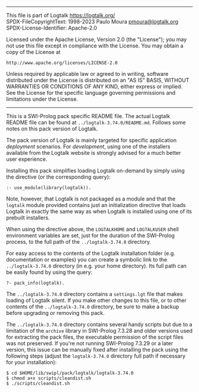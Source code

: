 ________________________________________________________________________

This file is part of Logtalk <https://logtalk.org/>  
SPDX-FileCopyrightText: 1998-2023 Paulo Moura <pmoura@logtalk.org>  
SPDX-License-Identifier: Apache-2.0

Licensed under the Apache License, Version 2.0 (the "License");
you may not use this file except in compliance with the License.
You may obtain a copy of the License at

    http://www.apache.org/licenses/LICENSE-2.0

Unless required by applicable law or agreed to in writing, software
distributed under the License is distributed on an "AS IS" BASIS,
WITHOUT WARRANTIES OR CONDITIONS OF ANY KIND, either express or implied.
See the License for the specific language governing permissions and
limitations under the License.
________________________________________________________________________


This is a SWI-Prolog pack specific README file. The actual Logtalk
README file can be found at `../logtalk-3.74.0/README.md`. Follows
some notes on this pack version of Logtalk.

The pack version of Logtalk is mainly targeted for specific application
*deployment* scenarios. For *development*, using one of the installers
available from the Logtalk website is strongly advised for a much better
user experience.

Installing this pack simplifies loading Logtalk on-demand by simply
using the directive (or the corresponding query):

	:- use_module(library(logtalk)).

Note, however, that Logtalk is not packaged as a module and that the
`logtalk` module provided contains just an initialization directive
that loads Logtalk in exactly the same way as when Logtalk is installed
using one of its prebuilt installers.

When using the directive above, the `LOGTALKHOME` and `LOGTALKUSER`
shell environment variables are set, just for the duration of the
SWI-Prolog process, to the full path of the `../logtalk-3.74.0`
directory.

For easy access to the contents of the Logtalk installation folder
(e.g. documentation or examples) you can create a symbolic link to the
`../logtalk-3.74.0` directory (in e.g. your home directory). Its full
path can be easily found by using the query:

	?- pack_info(logtalk).

The `../logtalk-3.74.0` directory contains a `settings.lgt` file that
makes loading of Logtalk silent. If you make other changes to this file,
or to other contents of the `../logtalk-3.74.0` directory, be sure to
make a backup before upgrading or removing this pack.

The `../logtalk-3.74.0` directory contains several handy scripts but due
to a limitation of the `archive` library in SWI-Prolog 7.3.28 and older
versions used for extracting the pack files, the executable permission
of the script files was not preserved. If you're not running SWI-Prolog
7.3.29 or a later version, this issue can be manually fixed after installing
the pack using the following steps (adjust the `logtalk-3.74.0` directory
full path if necessary for your installation):

	$ cd $HOME/lib/swipl/pack/logtalk/logtalk-3.74.0
	$ chmod a+x scripts/cleandist.sh
	$ ./scripts/cleandist.sh

